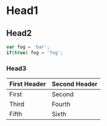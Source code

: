 # Head1

## Head2
```javascript
var fog = 'bar';
if(true) fog = 'fog';
```

### Head3

First Header | Second Header
------------ | -------------
First        | Second       
Third        | Fourth       
Fifth        | Sixth

